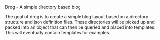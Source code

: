 Drog - A simple directory based blog

The goal of drog is to create a simple blog layout based on a directory structure
and json definition files. These directories will be picked up and packed into an
object that can then be queried and placed into templates. This will eventually
contain templates for examples.
